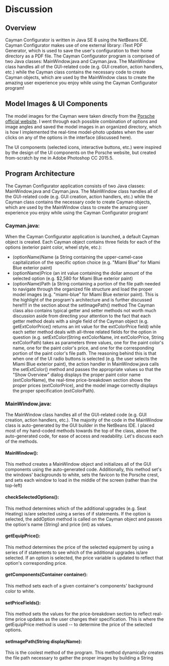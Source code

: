 # Discussion

## Overview

Cayman Configurator is written in Java SE 8 using the NetBeans IDE. Cayman Configurator makes use of one external library: iText PDF Generator, which is used to save the user's configuration to their home directory as a PDF file. The Cayman Configurator program is comprised of two Java classes: MainWindow.java and Cayman.java. The MainWindow class handles all of the GUI-related code (e.g. GUI creation, action handlers, etc.) while the Cayman class contains the necessary code to create Cayman objects, which are used by the MainWindow class to create the amazing user experience you enjoy while using the Cayman Configurator program! 

## Model Images & UI Components

The model images for the Cayman were taken directly from the [Porsche official website](https://cc.porsche.com/icc_pcna/ccCall.do?rt=1508789638&screen=1280x720&userID=USM&lang=us&PARAM=parameter_internet_us&ORDERTYPE=982130&MODELYEAR=2018&hookURL=http%3a%2f%2fwww.porsche.com%2fusa%2fmodelstart%2f). I went through each possible combination of options and image angles and saved the model images in an organized directory, which is how I implemented the real-time model-photo updates when the user clicks on any of the options in the interface (discussed here).

The UI components (selected icons, interactive buttons, etc.) were inspired by the design of the UI components on the Porsche website, but created from-scratch by me in Adobe Photoshop CC 2015.5.

## Program Architecture

The Cayman Configurator application consists of two Java classes: MainWindow.java and Cayman.java. The MainWindow class handles all of the GUI-related code (e.g. GUI creation, action handlers, etc.) while the Cayman class contains the necessary code to create Cayman objects, which are used by the MainWindow class to create the amazing user experience you enjoy while using the Cayman Configurator program! 

### Cayman.java:

When the Cayman Configurator application is launched, a default Cayman object is created. Each Cayman object contains three fields for each of the options (exterior paint color, wheel style, etc.):
 - (optionName)Name (a String containing the upper-camel-case capitalization of the specific option choice (e.g. "Miami Blue" for Miami Blue exterior paint)
 - (optionName)Price (an int value containing the dollar amount of the selected option (e.g. $2,580 for Miami Blue exterior paint)
 - (optionName)Path (a String containing a portion of the file path needed to navigate through the organized file structure and load the proper model images (e.g. "miami-blue" for Miami Blue exterior paint). This is the highlight of the program's architecture and is further discussed here!!!! in the section about the setImagePath() method
The Cayman class also contains typical getter and setter methods not worth much discussion aside from directing your attention to the fact that each getter method deals with a single field of the Cayman object (e.g. getExtColorPrice() returns an int value for the extColorPrice field) while each setter method deals with all-three related fields for the option in question (e.g. setExtColor(String extColorName, int extColorPrice, String extColorPath) takes as parameters three values, one for the paint color's name, one for the paint color's price, and one for the corresponding portion of the paint color's file path. The reasoning behind this is that when one of the UI radio buttons is selected (e.g. the user selects the Miami Blue exterior paint), the action handler in MainWindow.java calls the setExtColor() method and passes the appropriate values so that the "Show Overview" dialog displays the proper paint color name (extColorName), the real-time price-breakdown section shows the proper prices (extColorPrice), and the model image correctly displays the proper specification (extColorPath).

### MainWindow.java:

The MainWindow class handles all of the GUI-related code (e.g. GUI creation, action handlers, etc.). The majority of the code in the MainWindow class is auto-generated by the GUI builder in the NetBeans IDE. I placed most of my hand-coded methods towards the top of the class, above the auto-generated code, for ease of access and readability. Let's discuss each of the methods.

#### MainWindow():

This method creates a MainWindow object and initializes all of the GUI components using the auto-generated code. Additionally, this method set's the windows' backgrounds to white, sets the favicon to the Porsche crest, and sets each window to load in the middle of the screen (rather than the top-left)

#### checkSelectedOptions():

This method determines which of the additional upgrades (e.g. Seat Heating) is/are selected using a series of if statements. If the option is selected, the addOption method is called on the Cayman object and passes the option's name (String) and price (int) as values.

#### getEquipPrice():

This method determines the price of the selected equipment by using a series of if statements to see which of the additional upgrades is/are selected. If an option is selected, the price variable is updated to reflect that option's corresponding price.

#### getComponents(Container container):

This method sets each of a given container's components' background color to white.

#### setPriceFields():

This method sets the values for the price-breakdown section to reflect real-time price updates as the user changes their specification. This is where the getEquipPrice method is used -- to determine the price of the selected options.

#### setImagePath(String displayName):

This is the coolest method of the program. This method dynamically creates the file path necessary to gather the proper images by building a String 